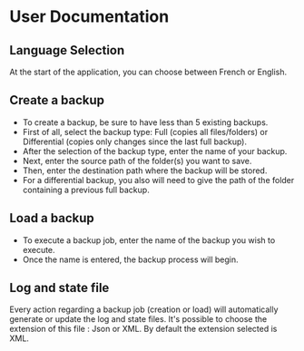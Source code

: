 # User Documentation

## Language Selection

At the start of the application, you can choose between French or English.

## Create a backup

* To create a backup, be sure to have less than 5 existing backups.
* First of all, select the backup type: Full (copies all files/folders) or Differential (copies only changes since the last full backup).
* After the selection of the backup type, enter the name of your backup.
* Next, enter the source path of the folder(s) you want to save.
* Then, enter the destination path where the backup will be stored.
* For a differential backup, you also will need to give the path of the folder containing a previous full backup.

## Load a backup

* To execute a backup job, enter the name of the backup you wish to execute.
* Once the name is entered, the backup process will begin.

## Log and state file

Every action regarding a backup job (creation or load) will automatically generate or update the log and state files.
It's possible to choose the extension of this file : Json or XML. By default the extension selected is XML.
